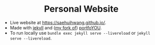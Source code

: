 <h1 align="center">Personal Website</h1>

- Live website at https://saehuihwang.github.io/.
- Made with [jekyll](https://jekyllrb.com/) and ([my fork of](https://github.com/saehuihwang/portfolYOU)) [portfoYOU](https://github.com/YoussefRaafatNasry/portfolYOU).
- To run locally use `bundle exec jekyll serve --livereload` or `jekyll serve --livereload`.
